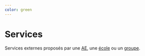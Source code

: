 ```yaml
---
color: green
---
```

# Services

Services externes proposés par une [AE](../student-associations), une [école](../schools) ou un [groupe](../groups).
